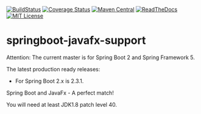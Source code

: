 [![BuildStatus](https://travis-ci.org/roskenet/springboot-javafx-support.svg?branch=master)](https://travis-ci.org/roskenet/springboot-javafx-support)
[![Coverage Status](https://coveralls.io/repos/github/roskenet/springboot-javafx-support/badge.svg?branch=master)](https://coveralls.io/github/roskenet/springboot-javafx-support?branch=master)
[![Maven Central](https://maven-badges.herokuapp.com/maven-central/de.roskenet/springboot-javafx-support/badge.svg)](https://maven-badges.herokuapp.com/maven-central/de.roskenet/springboot-javafx-support)
[![ReadTheDocs](https://img.shields.io/badge/docs-latest-brightgreen.svg?style=flat)](https://springboot-javafx-support.readthedocs.io)
[![MIT License](https://img.shields.io/badge/license-MIT-blue.svg)](https://github.com/roskenet/springboot-javafx-support/blob/master/LICENSE)
# springboot-javafx-support
Attention:
The current master is for Spring Boot 2 and Spring Framework 5.

The latest production ready releases: 
*  For Spring Boot 2.x is 2.3.1.

Spring Boot and JavaFx - A perfect match!

You will need at least JDK1.8 patch level 40.
